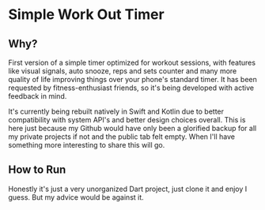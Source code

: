 # Simple Work Out Timer

## Why?
First version of a simple timer optimized for workout sessions, with features like visual signals, auto snooze, reps and sets counter and many more quality of life improving things over your phone's standard timer. It has been requested by fitness-enthusiast friends, so it's being developed with active feedback in mind.

It's currently being rebuilt natively in Swift and Kotlin due to better compatibility with system API's and better design choices overall. This is here just because my Github would have only been a glorified backup for all my private projects if not and the public tab felt empty. When I'll have something more interesting to share this will go.

## How to Run

Honestly it's just a very unorganized Dart project, just clone it and enjoy I guess. But my advice would be against it.
